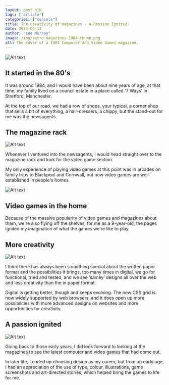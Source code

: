 ```yaml
---
layout: post.njk 
tags: ['article']
categories: ["console"]
title: The creativity of magazines - A Passion Ignited
date: 2024-04-13
author: "Lee Murray"
image: /img/retro-magazines-1984-thumb.png
alt: The cover of a 1984 Computer And Video Games magazine.
---
```


![Alt text](/img/retro-magazine-cover-1984.png "The cover of a 1984 Computer And Video Games magazine from 1984 which includes a cartoon illustration of the athlete Daley Thompson.")

## It started in the 80's

<p class="drop-cap">It was around 1984, and I would have been about nine years of age, at that time, my family lived on a council estate in a place called '7 Ways' in Stretford, Manchester.

At the top of our road, we had a row of shops, your typical, a corner shop that sells a bit of everything, a hair-dressers, a chippy, but the stand-out for me was the newsagents.


## The magazine rack

![Alt text](/img/retro-magazines.png "A magazine rack in WH Smiths showing a slection of gaming magazines.")

Whenever I ventured into the newsagents, I would head straight over to the magazine rack and look for the video game section.

My only experience of playing video games at this point was in arcades on family trips to Blackpool and Cornwall, but now video games are well-established in people's homes.

![Alt text](/img/retro-games-reviews-1984.png "An open 1984 Computer And Video Games magazine from 1984, on the pages are game reviews and adverts.")

## Video games in the home

Because of the massive popularity of video games and magazines about them, we're also flying off the shelves, for me as a 9-year-old, the pages ignited my imagination of what the games we're like to play.

## More creativity

![Alt text](/img/retro-games-creative-sparks-1984.png "An open 1984 Computer And Video Games magazine from 1984, one of the pages includes Atati Ads.")

I think there has always been something special about the written paper format and the possibilities it brings, too many times in digital, we go for functional, tried and tested, and we see ‘samey’ designs all over the web and less creativity than the in paper format.

Digital is getting better, though and keeps evolving. The new CSS grid is now widely supported by web browsers, and it does open up more possibilities with more advanced designs on websites and more opportunities for creativity.

## A passion ignited
![Alt text](/img/retro-games-top30-1984.png "An open 1984 Computer And Video Games magazine from 1984 which shoes a top 30 computer cames chart from that time.")

Going back to those early years, I did look forward to looking at the magazines to see the latest computer and video games that had come out.

In later life, I ended up choosing design as my career, but from an early age, I had an appreciation of the use of type, colour, illustrations, game screenshots and art-directed stories, which helped bring the games to life for me.
